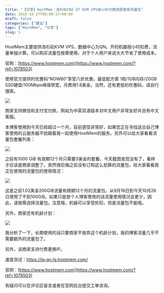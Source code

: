 ```yaml
---
title: "【分享】HostMem：洛杉矶CN2 GT KVM VPS按小时付费按需使用流量包"
date: 2019-10-27T00:09:17+08:00
draft: false
categories: ["建站"]
tags: ["HostMem", "分享"]
slug: 5
---
```


HostMem主要提供洛杉矶KVM VPS，数据中心为QN。开的机器按小时扣费，流量单独计算。可以购买流量包按需使用，对于个人用户来说大大节省了使用成本。

官网：[https://www.hostmem.com](https://www.hostmem.com/?ref=1078503)

使用官方提供的优惠码“NOW80”享受八折优惠，最低配方案 1核/1GB内存/20GB SSD硬盘/100Mbps峰值带宽，月费用1.8美金。当然，还有更低的优惠码，请自行搜索。

![](https://img.1078503.org/imgs/2019/10/ae9eaa0386a4e178.jpg)

商家支持微信和支付宝付款，网站为中英双语版本对中文用户非常友好并且有中文客服。

本博客使用到今天已经超过一个月，目前感受非常好，如果您正在寻找适合自己博客使用的云服务器不妨跟着我一起使用HostMem的服务。另外可以给大家看看流量包套餐列表：

![](https://img.1078503.org/imgs/2019/10/d06fa51705dc244e.jpg)

之前有1000 GiB 有效期12个月只需要3美金的套餐，今天截图发现没有了，看样子应该是商家调整了。突然很后悔之前没有订购这么划算的流量包，给大家看看我正在使用的流量包的使用情况：

![](https://img.1078503.org/imgs/2019/10/b12d48302d1cdc16.jpg)

这是之前1.02美金200GiB流量有限期12个月的流量包，从9月16日到今天10月26日使用了不到100GiB。如果只是放个人博客使用的话流量使用情况会更少，因此，请按需选择流量包。注意哦，机器可以享受折扣，但是流量包不能哦。

另外，商家还有机龄计划：

![](https://img.1078503.org/imgs/2019/10/71979c2b073ca40d.jpg)

我分析了一下，长期使用的话只要商家不放弃这个机龄计划，我的博客流量几乎不需要额外的流量包了。

另外，该商家支持付费更换IP。

速度测试：https://la-qn.lg.hostmem.com/

官网：[https://www.hostmem.com](https://www.hostmem.com/?ref=1078503)

有疑问可以在评论区留言或者在官网后台提交工单咨询。